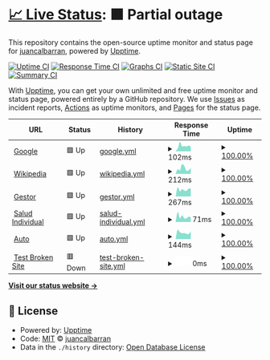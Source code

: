 # [📈 Live Status](https://juancalbarran.github.io/upptime): <!--live status--> **🟧 Partial outage**

This repository contains the open-source uptime monitor and status page for [juancalbarran](https://juancalbarran.github.io/upptime), powered by [Upptime](https://github.com/upptime/upptime).

[![Uptime CI](https://github.com/juancalbarran/upptime/workflows/Uptime%20CI/badge.svg)](https://github.com/juancalbarran/upptime/actions?query=workflow%3A%22Uptime+CI%22)
[![Response Time CI](https://github.com/juancalbarran/upptime/workflows/Response%20Time%20CI/badge.svg)](https://github.com/juancalbarran/upptime/actions?query=workflow%3A%22Response+Time+CI%22)
[![Graphs CI](https://github.com/juancalbarran/upptime/workflows/Graphs%20CI/badge.svg)](https://github.com/juancalbarran/upptime/actions?query=workflow%3A%22Graphs+CI%22)
[![Static Site CI](https://github.com/juancalbarran/upptime/workflows/Static%20Site%20CI/badge.svg)](https://github.com/juancalbarran/upptime/actions?query=workflow%3A%22Static+Site+CI%22)
[![Summary CI](https://github.com/juancalbarran/upptime/workflows/Summary%20CI/badge.svg)](https://github.com/juancalbarran/upptime/actions?query=workflow%3A%22Summary+CI%22)

With [Upptime](https://upptime.js.org), you can get your own unlimited and free uptime monitor and status page, powered entirely by a GitHub repository. We use [Issues](https://github.com/juancalbarran/upptime/issues) as incident reports, [Actions](https://github.com/juancalbarran/upptime/actions) as uptime monitors, and [Pages](https://juancalbarran.github.io/upptime) for the status page.

<!--start: status pages-->
<!-- This summary is generated by Upptime (https://github.com/upptime/upptime) -->
<!-- Do not edit this manually, your changes will be overwritten -->
<!-- prettier-ignore -->
| URL | Status | History | Response Time | Uptime |
| --- | ------ | ------- | ------------- | ------ |
| <img alt="" src="https://favicons.githubusercontent.com/www.google.com" height="13"> [Google](https://www.google.com) | 🟩 Up | [google.yml](https://github.com/juancalbarran/upptime/commits/HEAD/history/google.yml) | <details><summary><img alt="Response time graph" src="./graphs/google/response-time-week.png" height="20"> 102ms</summary><br><a href="https://juancalbarran.github.io/upptime/history/google"><img alt="Response time 104" src="https://img.shields.io/endpoint?url=https%3A%2F%2Fraw.githubusercontent.com%2Fjuancalbarran%2Fupptime%2FHEAD%2Fapi%2Fgoogle%2Fresponse-time.json"></a><br><a href="https://juancalbarran.github.io/upptime/history/google"><img alt="24-hour response time 103" src="https://img.shields.io/endpoint?url=https%3A%2F%2Fraw.githubusercontent.com%2Fjuancalbarran%2Fupptime%2FHEAD%2Fapi%2Fgoogle%2Fresponse-time-day.json"></a><br><a href="https://juancalbarran.github.io/upptime/history/google"><img alt="7-day response time 102" src="https://img.shields.io/endpoint?url=https%3A%2F%2Fraw.githubusercontent.com%2Fjuancalbarran%2Fupptime%2FHEAD%2Fapi%2Fgoogle%2Fresponse-time-week.json"></a><br><a href="https://juancalbarran.github.io/upptime/history/google"><img alt="30-day response time 104" src="https://img.shields.io/endpoint?url=https%3A%2F%2Fraw.githubusercontent.com%2Fjuancalbarran%2Fupptime%2FHEAD%2Fapi%2Fgoogle%2Fresponse-time-month.json"></a><br><a href="https://juancalbarran.github.io/upptime/history/google"><img alt="1-year response time 104" src="https://img.shields.io/endpoint?url=https%3A%2F%2Fraw.githubusercontent.com%2Fjuancalbarran%2Fupptime%2FHEAD%2Fapi%2Fgoogle%2Fresponse-time-year.json"></a></details> | <details><summary><a href="https://juancalbarran.github.io/upptime/history/google">100.00%</a></summary><a href="https://juancalbarran.github.io/upptime/history/google"><img alt="All-time uptime 100.00%" src="https://img.shields.io/endpoint?url=https%3A%2F%2Fraw.githubusercontent.com%2Fjuancalbarran%2Fupptime%2FHEAD%2Fapi%2Fgoogle%2Fuptime.json"></a><br><a href="https://juancalbarran.github.io/upptime/history/google"><img alt="24-hour uptime 100.00%" src="https://img.shields.io/endpoint?url=https%3A%2F%2Fraw.githubusercontent.com%2Fjuancalbarran%2Fupptime%2FHEAD%2Fapi%2Fgoogle%2Fuptime-day.json"></a><br><a href="https://juancalbarran.github.io/upptime/history/google"><img alt="7-day uptime 100.00%" src="https://img.shields.io/endpoint?url=https%3A%2F%2Fraw.githubusercontent.com%2Fjuancalbarran%2Fupptime%2FHEAD%2Fapi%2Fgoogle%2Fuptime-week.json"></a><br><a href="https://juancalbarran.github.io/upptime/history/google"><img alt="30-day uptime 100.00%" src="https://img.shields.io/endpoint?url=https%3A%2F%2Fraw.githubusercontent.com%2Fjuancalbarran%2Fupptime%2FHEAD%2Fapi%2Fgoogle%2Fuptime-month.json"></a><br><a href="https://juancalbarran.github.io/upptime/history/google"><img alt="1-year uptime 100.00%" src="https://img.shields.io/endpoint?url=https%3A%2F%2Fraw.githubusercontent.com%2Fjuancalbarran%2Fupptime%2FHEAD%2Fapi%2Fgoogle%2Fuptime-year.json"></a></details>
| <img alt="" src="https://favicons.githubusercontent.com/en.wikipedia.org" height="13"> [Wikipedia](https://en.wikipedia.org) | 🟩 Up | [wikipedia.yml](https://github.com/juancalbarran/upptime/commits/HEAD/history/wikipedia.yml) | <details><summary><img alt="Response time graph" src="./graphs/wikipedia/response-time-week.png" height="20"> 212ms</summary><br><a href="https://juancalbarran.github.io/upptime/history/wikipedia"><img alt="Response time 164" src="https://img.shields.io/endpoint?url=https%3A%2F%2Fraw.githubusercontent.com%2Fjuancalbarran%2Fupptime%2FHEAD%2Fapi%2Fwikipedia%2Fresponse-time.json"></a><br><a href="https://juancalbarran.github.io/upptime/history/wikipedia"><img alt="24-hour response time 333" src="https://img.shields.io/endpoint?url=https%3A%2F%2Fraw.githubusercontent.com%2Fjuancalbarran%2Fupptime%2FHEAD%2Fapi%2Fwikipedia%2Fresponse-time-day.json"></a><br><a href="https://juancalbarran.github.io/upptime/history/wikipedia"><img alt="7-day response time 212" src="https://img.shields.io/endpoint?url=https%3A%2F%2Fraw.githubusercontent.com%2Fjuancalbarran%2Fupptime%2FHEAD%2Fapi%2Fwikipedia%2Fresponse-time-week.json"></a><br><a href="https://juancalbarran.github.io/upptime/history/wikipedia"><img alt="30-day response time 164" src="https://img.shields.io/endpoint?url=https%3A%2F%2Fraw.githubusercontent.com%2Fjuancalbarran%2Fupptime%2FHEAD%2Fapi%2Fwikipedia%2Fresponse-time-month.json"></a><br><a href="https://juancalbarran.github.io/upptime/history/wikipedia"><img alt="1-year response time 164" src="https://img.shields.io/endpoint?url=https%3A%2F%2Fraw.githubusercontent.com%2Fjuancalbarran%2Fupptime%2FHEAD%2Fapi%2Fwikipedia%2Fresponse-time-year.json"></a></details> | <details><summary><a href="https://juancalbarran.github.io/upptime/history/wikipedia">100.00%</a></summary><a href="https://juancalbarran.github.io/upptime/history/wikipedia"><img alt="All-time uptime 100.00%" src="https://img.shields.io/endpoint?url=https%3A%2F%2Fraw.githubusercontent.com%2Fjuancalbarran%2Fupptime%2FHEAD%2Fapi%2Fwikipedia%2Fuptime.json"></a><br><a href="https://juancalbarran.github.io/upptime/history/wikipedia"><img alt="24-hour uptime 100.00%" src="https://img.shields.io/endpoint?url=https%3A%2F%2Fraw.githubusercontent.com%2Fjuancalbarran%2Fupptime%2FHEAD%2Fapi%2Fwikipedia%2Fuptime-day.json"></a><br><a href="https://juancalbarran.github.io/upptime/history/wikipedia"><img alt="7-day uptime 100.00%" src="https://img.shields.io/endpoint?url=https%3A%2F%2Fraw.githubusercontent.com%2Fjuancalbarran%2Fupptime%2FHEAD%2Fapi%2Fwikipedia%2Fuptime-week.json"></a><br><a href="https://juancalbarran.github.io/upptime/history/wikipedia"><img alt="30-day uptime 100.00%" src="https://img.shields.io/endpoint?url=https%3A%2F%2Fraw.githubusercontent.com%2Fjuancalbarran%2Fupptime%2FHEAD%2Fapi%2Fwikipedia%2Fuptime-month.json"></a><br><a href="https://juancalbarran.github.io/upptime/history/wikipedia"><img alt="1-year uptime 100.00%" src="https://img.shields.io/endpoint?url=https%3A%2F%2Fraw.githubusercontent.com%2Fjuancalbarran%2Fupptime%2FHEAD%2Fapi%2Fwikipedia%2Fuptime-year.json"></a></details>
| <img alt="" src="https://favicons.githubusercontent.com/www1.mercantilseguros.com" height="13"> [Gestor](https://www1.mercantilseguros.com/appweb/gestor/cotizador/admin/login) | 🟩 Up | [gestor.yml](https://github.com/juancalbarran/upptime/commits/HEAD/history/gestor.yml) | <details><summary><img alt="Response time graph" src="./graphs/gestor/response-time-week.png" height="20"> 267ms</summary><br><a href="https://juancalbarran.github.io/upptime/history/gestor"><img alt="Response time 269" src="https://img.shields.io/endpoint?url=https%3A%2F%2Fraw.githubusercontent.com%2Fjuancalbarran%2Fupptime%2FHEAD%2Fapi%2Fgestor%2Fresponse-time.json"></a><br><a href="https://juancalbarran.github.io/upptime/history/gestor"><img alt="24-hour response time 319" src="https://img.shields.io/endpoint?url=https%3A%2F%2Fraw.githubusercontent.com%2Fjuancalbarran%2Fupptime%2FHEAD%2Fapi%2Fgestor%2Fresponse-time-day.json"></a><br><a href="https://juancalbarran.github.io/upptime/history/gestor"><img alt="7-day response time 267" src="https://img.shields.io/endpoint?url=https%3A%2F%2Fraw.githubusercontent.com%2Fjuancalbarran%2Fupptime%2FHEAD%2Fapi%2Fgestor%2Fresponse-time-week.json"></a><br><a href="https://juancalbarran.github.io/upptime/history/gestor"><img alt="30-day response time 269" src="https://img.shields.io/endpoint?url=https%3A%2F%2Fraw.githubusercontent.com%2Fjuancalbarran%2Fupptime%2FHEAD%2Fapi%2Fgestor%2Fresponse-time-month.json"></a><br><a href="https://juancalbarran.github.io/upptime/history/gestor"><img alt="1-year response time 269" src="https://img.shields.io/endpoint?url=https%3A%2F%2Fraw.githubusercontent.com%2Fjuancalbarran%2Fupptime%2FHEAD%2Fapi%2Fgestor%2Fresponse-time-year.json"></a></details> | <details><summary><a href="https://juancalbarran.github.io/upptime/history/gestor">100.00%</a></summary><a href="https://juancalbarran.github.io/upptime/history/gestor"><img alt="All-time uptime 95.53%" src="https://img.shields.io/endpoint?url=https%3A%2F%2Fraw.githubusercontent.com%2Fjuancalbarran%2Fupptime%2FHEAD%2Fapi%2Fgestor%2Fuptime.json"></a><br><a href="https://juancalbarran.github.io/upptime/history/gestor"><img alt="24-hour uptime 100.00%" src="https://img.shields.io/endpoint?url=https%3A%2F%2Fraw.githubusercontent.com%2Fjuancalbarran%2Fupptime%2FHEAD%2Fapi%2Fgestor%2Fuptime-day.json"></a><br><a href="https://juancalbarran.github.io/upptime/history/gestor"><img alt="7-day uptime 100.00%" src="https://img.shields.io/endpoint?url=https%3A%2F%2Fraw.githubusercontent.com%2Fjuancalbarran%2Fupptime%2FHEAD%2Fapi%2Fgestor%2Fuptime-week.json"></a><br><a href="https://juancalbarran.github.io/upptime/history/gestor"><img alt="30-day uptime 95.53%" src="https://img.shields.io/endpoint?url=https%3A%2F%2Fraw.githubusercontent.com%2Fjuancalbarran%2Fupptime%2FHEAD%2Fapi%2Fgestor%2Fuptime-month.json"></a><br><a href="https://juancalbarran.github.io/upptime/history/gestor"><img alt="1-year uptime 95.53%" src="https://img.shields.io/endpoint?url=https%3A%2F%2Fraw.githubusercontent.com%2Fjuancalbarran%2Fupptime%2FHEAD%2Fapi%2Fgestor%2Fuptime-year.json"></a></details>
| <img alt="" src="https://favicons.githubusercontent.com/www1.mercantilseguros.com" height="13"> [Salud Individual](https://www1.mercantilseguros.com/appweb/salud-individual/cotizador/afinidad?gid=530bede5-b246-11ea-9868-0a0c562ff536) | 🟩 Up | [salud-individual.yml](https://github.com/juancalbarran/upptime/commits/HEAD/history/salud-individual.yml) | <details><summary><img alt="Response time graph" src="./graphs/salud-individual/response-time-week.png" height="20"> 71ms</summary><br><a href="https://juancalbarran.github.io/upptime/history/salud-individual"><img alt="Response time 89" src="https://img.shields.io/endpoint?url=https%3A%2F%2Fraw.githubusercontent.com%2Fjuancalbarran%2Fupptime%2FHEAD%2Fapi%2Fsalud-individual%2Fresponse-time.json"></a><br><a href="https://juancalbarran.github.io/upptime/history/salud-individual"><img alt="24-hour response time 71" src="https://img.shields.io/endpoint?url=https%3A%2F%2Fraw.githubusercontent.com%2Fjuancalbarran%2Fupptime%2FHEAD%2Fapi%2Fsalud-individual%2Fresponse-time-day.json"></a><br><a href="https://juancalbarran.github.io/upptime/history/salud-individual"><img alt="7-day response time 71" src="https://img.shields.io/endpoint?url=https%3A%2F%2Fraw.githubusercontent.com%2Fjuancalbarran%2Fupptime%2FHEAD%2Fapi%2Fsalud-individual%2Fresponse-time-week.json"></a><br><a href="https://juancalbarran.github.io/upptime/history/salud-individual"><img alt="30-day response time 89" src="https://img.shields.io/endpoint?url=https%3A%2F%2Fraw.githubusercontent.com%2Fjuancalbarran%2Fupptime%2FHEAD%2Fapi%2Fsalud-individual%2Fresponse-time-month.json"></a><br><a href="https://juancalbarran.github.io/upptime/history/salud-individual"><img alt="1-year response time 89" src="https://img.shields.io/endpoint?url=https%3A%2F%2Fraw.githubusercontent.com%2Fjuancalbarran%2Fupptime%2FHEAD%2Fapi%2Fsalud-individual%2Fresponse-time-year.json"></a></details> | <details><summary><a href="https://juancalbarran.github.io/upptime/history/salud-individual">100.00%</a></summary><a href="https://juancalbarran.github.io/upptime/history/salud-individual"><img alt="All-time uptime 95.53%" src="https://img.shields.io/endpoint?url=https%3A%2F%2Fraw.githubusercontent.com%2Fjuancalbarran%2Fupptime%2FHEAD%2Fapi%2Fsalud-individual%2Fuptime.json"></a><br><a href="https://juancalbarran.github.io/upptime/history/salud-individual"><img alt="24-hour uptime 100.00%" src="https://img.shields.io/endpoint?url=https%3A%2F%2Fraw.githubusercontent.com%2Fjuancalbarran%2Fupptime%2FHEAD%2Fapi%2Fsalud-individual%2Fuptime-day.json"></a><br><a href="https://juancalbarran.github.io/upptime/history/salud-individual"><img alt="7-day uptime 100.00%" src="https://img.shields.io/endpoint?url=https%3A%2F%2Fraw.githubusercontent.com%2Fjuancalbarran%2Fupptime%2FHEAD%2Fapi%2Fsalud-individual%2Fuptime-week.json"></a><br><a href="https://juancalbarran.github.io/upptime/history/salud-individual"><img alt="30-day uptime 95.53%" src="https://img.shields.io/endpoint?url=https%3A%2F%2Fraw.githubusercontent.com%2Fjuancalbarran%2Fupptime%2FHEAD%2Fapi%2Fsalud-individual%2Fuptime-month.json"></a><br><a href="https://juancalbarran.github.io/upptime/history/salud-individual"><img alt="1-year uptime 95.53%" src="https://img.shields.io/endpoint?url=https%3A%2F%2Fraw.githubusercontent.com%2Fjuancalbarran%2Fupptime%2FHEAD%2Fapi%2Fsalud-individual%2Fuptime-year.json"></a></details>
| <img alt="" src="https://favicons.githubusercontent.com/www1.mercantilseguros.com" height="13"> [Auto](https://www1.mercantilseguros.com/appweb/auto/vehiculo) | 🟩 Up | [auto.yml](https://github.com/juancalbarran/upptime/commits/HEAD/history/auto.yml) | <details><summary><img alt="Response time graph" src="./graphs/auto/response-time-week.png" height="20"> 144ms</summary><br><a href="https://juancalbarran.github.io/upptime/history/auto"><img alt="Response time 169" src="https://img.shields.io/endpoint?url=https%3A%2F%2Fraw.githubusercontent.com%2Fjuancalbarran%2Fupptime%2FHEAD%2Fapi%2Fauto%2Fresponse-time.json"></a><br><a href="https://juancalbarran.github.io/upptime/history/auto"><img alt="24-hour response time 119" src="https://img.shields.io/endpoint?url=https%3A%2F%2Fraw.githubusercontent.com%2Fjuancalbarran%2Fupptime%2FHEAD%2Fapi%2Fauto%2Fresponse-time-day.json"></a><br><a href="https://juancalbarran.github.io/upptime/history/auto"><img alt="7-day response time 144" src="https://img.shields.io/endpoint?url=https%3A%2F%2Fraw.githubusercontent.com%2Fjuancalbarran%2Fupptime%2FHEAD%2Fapi%2Fauto%2Fresponse-time-week.json"></a><br><a href="https://juancalbarran.github.io/upptime/history/auto"><img alt="30-day response time 169" src="https://img.shields.io/endpoint?url=https%3A%2F%2Fraw.githubusercontent.com%2Fjuancalbarran%2Fupptime%2FHEAD%2Fapi%2Fauto%2Fresponse-time-month.json"></a><br><a href="https://juancalbarran.github.io/upptime/history/auto"><img alt="1-year response time 169" src="https://img.shields.io/endpoint?url=https%3A%2F%2Fraw.githubusercontent.com%2Fjuancalbarran%2Fupptime%2FHEAD%2Fapi%2Fauto%2Fresponse-time-year.json"></a></details> | <details><summary><a href="https://juancalbarran.github.io/upptime/history/auto">100.00%</a></summary><a href="https://juancalbarran.github.io/upptime/history/auto"><img alt="All-time uptime 95.43%" src="https://img.shields.io/endpoint?url=https%3A%2F%2Fraw.githubusercontent.com%2Fjuancalbarran%2Fupptime%2FHEAD%2Fapi%2Fauto%2Fuptime.json"></a><br><a href="https://juancalbarran.github.io/upptime/history/auto"><img alt="24-hour uptime 100.00%" src="https://img.shields.io/endpoint?url=https%3A%2F%2Fraw.githubusercontent.com%2Fjuancalbarran%2Fupptime%2FHEAD%2Fapi%2Fauto%2Fuptime-day.json"></a><br><a href="https://juancalbarran.github.io/upptime/history/auto"><img alt="7-day uptime 100.00%" src="https://img.shields.io/endpoint?url=https%3A%2F%2Fraw.githubusercontent.com%2Fjuancalbarran%2Fupptime%2FHEAD%2Fapi%2Fauto%2Fuptime-week.json"></a><br><a href="https://juancalbarran.github.io/upptime/history/auto"><img alt="30-day uptime 95.43%" src="https://img.shields.io/endpoint?url=https%3A%2F%2Fraw.githubusercontent.com%2Fjuancalbarran%2Fupptime%2FHEAD%2Fapi%2Fauto%2Fuptime-month.json"></a><br><a href="https://juancalbarran.github.io/upptime/history/auto"><img alt="1-year uptime 95.43%" src="https://img.shields.io/endpoint?url=https%3A%2F%2Fraw.githubusercontent.com%2Fjuancalbarran%2Fupptime%2FHEAD%2Fapi%2Fauto%2Fuptime-year.json"></a></details>
| <img alt="" src="https://favicons.githubusercontent.com/thissitedoesnotexist.koj.co" height="13"> [Test Broken Site](https://thissitedoesnotexist.koj.co) | 🟥 Down | [test-broken-site.yml](https://github.com/juancalbarran/upptime/commits/HEAD/history/test-broken-site.yml) | <details><summary><img alt="Response time graph" src="./graphs/test-broken-site/response-time-week.png" height="20"> 0ms</summary><br><a href="https://juancalbarran.github.io/upptime/history/test-broken-site"><img alt="Response time 0" src="https://img.shields.io/endpoint?url=https%3A%2F%2Fraw.githubusercontent.com%2Fjuancalbarran%2Fupptime%2FHEAD%2Fapi%2Ftest-broken-site%2Fresponse-time.json"></a><br><a href="https://juancalbarran.github.io/upptime/history/test-broken-site"><img alt="24-hour response time 0" src="https://img.shields.io/endpoint?url=https%3A%2F%2Fraw.githubusercontent.com%2Fjuancalbarran%2Fupptime%2FHEAD%2Fapi%2Ftest-broken-site%2Fresponse-time-day.json"></a><br><a href="https://juancalbarran.github.io/upptime/history/test-broken-site"><img alt="7-day response time 0" src="https://img.shields.io/endpoint?url=https%3A%2F%2Fraw.githubusercontent.com%2Fjuancalbarran%2Fupptime%2FHEAD%2Fapi%2Ftest-broken-site%2Fresponse-time-week.json"></a><br><a href="https://juancalbarran.github.io/upptime/history/test-broken-site"><img alt="30-day response time 0" src="https://img.shields.io/endpoint?url=https%3A%2F%2Fraw.githubusercontent.com%2Fjuancalbarran%2Fupptime%2FHEAD%2Fapi%2Ftest-broken-site%2Fresponse-time-month.json"></a><br><a href="https://juancalbarran.github.io/upptime/history/test-broken-site"><img alt="1-year response time 0" src="https://img.shields.io/endpoint?url=https%3A%2F%2Fraw.githubusercontent.com%2Fjuancalbarran%2Fupptime%2FHEAD%2Fapi%2Ftest-broken-site%2Fresponse-time-year.json"></a></details> | <details><summary><a href="https://juancalbarran.github.io/upptime/history/test-broken-site">100.00%</a></summary><a href="https://juancalbarran.github.io/upptime/history/test-broken-site"><img alt="All-time uptime 100.00%" src="https://img.shields.io/endpoint?url=https%3A%2F%2Fraw.githubusercontent.com%2Fjuancalbarran%2Fupptime%2FHEAD%2Fapi%2Ftest-broken-site%2Fuptime.json"></a><br><a href="https://juancalbarran.github.io/upptime/history/test-broken-site"><img alt="24-hour uptime 100.00%" src="https://img.shields.io/endpoint?url=https%3A%2F%2Fraw.githubusercontent.com%2Fjuancalbarran%2Fupptime%2FHEAD%2Fapi%2Ftest-broken-site%2Fuptime-day.json"></a><br><a href="https://juancalbarran.github.io/upptime/history/test-broken-site"><img alt="7-day uptime 100.00%" src="https://img.shields.io/endpoint?url=https%3A%2F%2Fraw.githubusercontent.com%2Fjuancalbarran%2Fupptime%2FHEAD%2Fapi%2Ftest-broken-site%2Fuptime-week.json"></a><br><a href="https://juancalbarran.github.io/upptime/history/test-broken-site"><img alt="30-day uptime 100.00%" src="https://img.shields.io/endpoint?url=https%3A%2F%2Fraw.githubusercontent.com%2Fjuancalbarran%2Fupptime%2FHEAD%2Fapi%2Ftest-broken-site%2Fuptime-month.json"></a><br><a href="https://juancalbarran.github.io/upptime/history/test-broken-site"><img alt="1-year uptime 100.00%" src="https://img.shields.io/endpoint?url=https%3A%2F%2Fraw.githubusercontent.com%2Fjuancalbarran%2Fupptime%2FHEAD%2Fapi%2Ftest-broken-site%2Fuptime-year.json"></a></details>

<!--end: status pages-->

[**Visit our status website →**](https://juancalbarran.github.io/upptime)

## 📄 License

- Powered by: [Upptime](https://github.com/upptime/upptime)
- Code: [MIT](./LICENSE) © [juancalbarran](https://juancalbarran.github.io/upptime)
- Data in the `./history` directory: [Open Database License](https://opendatacommons.org/licenses/odbl/1-0/)
